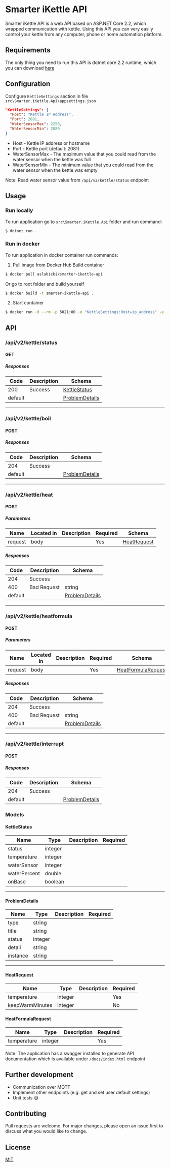 
# Smarter iKettle API

Smarter iKettle API is a web API based on ASP.NET Core 2.2, which wrapped communication with kettle.
Using this API you can very easily control your kettle from any computer, phone or home automation platform.

## Requirements

The only thing you need to run this API is dotnet core 2.2 runtime, which you can download [here](https://dotnet.microsoft.com/download)

## Configuration


Configure `KettleSettings` section in file `src\Smarter.iKettle.Api\appsettings.json`
```json
"KettleSettings": {
  "Host": "Kettle IP Address",
  "Port": 2081,
  "WaterSensorMax": 2250,
  "WaterSensorMin": 2080
}
```

- Host - Kettle IP address or hostname
- Port - Kettle port (default: 2081)
- WaterSensorMax - The maximum value that you could read from the water sensor when the kettle was full
- WaterSensorMin - The minimum value that you could read from the water sensor when the kettle was empty

Note: Read water sensor value from `/api/v2/kettle/status` endpoint

## Usage

### Run locally

To run application go to `src\Smarter.iKettle.Api` folder and run command:

```sh
$ dotnet run .
```

### Run in docker

To run application in docker container run commands:

1. Pull image from Docker Hub Build container

```sh
$ docker pull aslabicki/smarter-ikettle-api
```

Or go to root folder and build yourself

```sh
$ docker build -t smarter-ikettle-api .
```

2. Start container
```sh
$ docker run -d --rm -p 5021:80 -e "KettleSettings:Host=ip_address" -e "KettleSettings:Port=2081" -e "KettleSettings:WaterSensorMax=2250" -e "KettleSettings:WaterSensorMin=2080" smarter-ikettle-api
```

## API

### /api/v2/kettle/status

#### GET
##### Responses

| Code | Description | Schema |
| ---- | ----------- | ------ |
| 200 | Success | [KettleStatus](#kettlestatus) |
| default |  | [ProblemDetails](#problemdetails) |
---
### /api/v2/kettle/boil

#### POST
##### Responses

| Code | Description | Schema |
| ---- | ----------- | ------ |
| 204 | Success |  |
| default |  | [ProblemDetails](#problemdetails) |
---
### /api/v2/kettle/heat

#### POST
##### Parameters

| Name | Located in | Description | Required | Schema |
| ---- | ---------- | ----------- | -------- | ---- |
| request | body |  | Yes | [HeatRequest](#heatrequest) |

##### Responses

| Code | Description | Schema |
| ---- | ----------- | ------ |
| 204 | Success |  |
| 400 | Bad Request | string |
| default |  | [ProblemDetails](#problemdetails) |
---
### /api/v2/kettle/heatformula

#### POST
##### Parameters

| Name | Located in | Description | Required | Schema |
| ---- | ---------- | ----------- | -------- | ---- |
| request | body |  | Yes | [HeatFormulaRequest](#heatformularequest) |

##### Responses

| Code | Description | Schema |
| ---- | ----------- | ------ |
| 204 | Success |  |
| 400 | Bad Request | string |
| default |  | [ProblemDetails](#problemdetails) |
---
### /api/v2/kettle/interrupt

#### POST
##### Responses

| Code | Description | Schema |
| ---- | ----------- | ------ |
| 204 | Success |  |
| default |  | [ProblemDetails](#problemdetails) |

### Models


#### KettleStatus

| Name | Type | Description | Required |
| ---- | ---- | ----------- | -------- |
| status | integer |  |  |
| temperature | integer |  |  |
| waterSensor | integer |  |  |
| waterPercent | double |  |  |
| onBase | boolean |  |  |
---
#### ProblemDetails

| Name | Type | Description | Required |
| ---- | ---- | ----------- | -------- |
| type | string |  |  |
| title | string |  |  |
| status | integer |  |  |
| detail | string |  |  |
| instance | string |  |  |
---
#### HeatRequest

| Name | Type | Description | Required |
| ---- | ---- | ----------- | -------- |
| temperature | integer |  | Yes |
| keepWarmMinutes | integer |  | No |

#### HeatFormulaRequest

| Name | Type | Description | Required |
| ---- | ---- | ----------- | -------- |
| temperature | integer |  | Yes |

Note: The application has a swagger installed to generate API documentation which is available under `/docs/index.html` endpoint

## Further development

 - Communication over MQTT
 - Implement other endpoints (e.g. get and set user default settings)
 - Unit tests 😅

## Contributing

Pull requests are welcome. For major changes, please open an issue first to discuss what you would like to change.

## License
[MIT](https://choosealicense.com/licenses/mit/)
